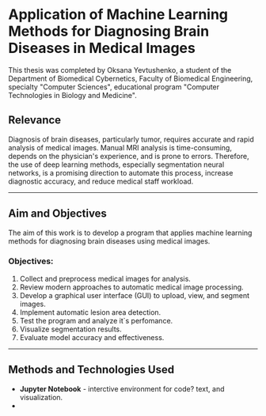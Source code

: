 # Application of Machine Learning Methods for Diagnosing Brain Diseases in Medical Images

This thesis was completed by Oksana Yevtushenko, a student of the Department of Biomedical Cybernetics, Faculty of Biomedical Engineering, specialty "Computer Sciences", educational program "Computer Technologies in Biology and Medicine".

## Relevance

Diagnosis of brain diseases, particularly tumor, requires accurate and rapid analysis of medical images. Manual MRI analysis is time-consuming, depends on the physician's experience, and is prone to errors. Therefore, the use of deep learning methods, especially segmentation neural networks, is a promising direction to automate this process, increase diagnostic accuracy, and reduce medical staff workload.

---

## Aim and Objectives

The aim of this work is to develop a program that applies machine learning methods for diagnosing brain diseases using medical images.

### Objectives:

1. Collect and preprocess medical images for analysis.
2. Review modern approaches to automatic medical image processing.
3. Develop a graphical user interface (GUI) to upload, view, and segment images.
4. Implement automatic lesion area detection.
5. Test the program and analyze it`s perfomance.
6. Visualize segmentation results.
7. Evaluate model accuracy and effectiveness.


---

## Methods and Technologies Used

- **Jupyter Notebook** - interctive environment for code? text, and visualization.
- 
